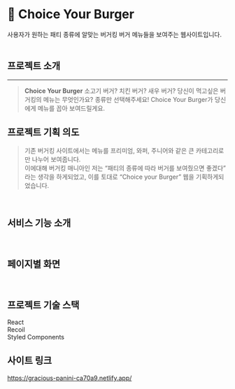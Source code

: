 # 🍔 Choice Your Burger


사용자가 원하는 패티 종류에 알맞는 버거킹 버거 메뉴들을 보여주는 웹사이트입니다.
<br>
<br>

## 프로젝트 소개

<hr/>

> **Choice Your Burger**
> 소고기 버거? 치킨 버거? 새우 버거? 당신이 먹고싶은 버거킹의 메뉴는 무엇인가요?
> 종류만 선택해주세요! Choice Your Burger가 당신에게 메뉴를 꼽아 보여드릴게요.
>

## 프로젝트 기획 의도

> 기존 버거킹 사이트에서는 메뉴를 프리미엄, 와퍼, 주니어와 같은 큰 카테고리로만 나누어 보여줍니다.  
> 이에대해 버거킹 매니아인 저는 “패티의 종류에 따라 버거를 보여줬으면 좋겠다” 라는 생각을 하게되었고, 
> 이를 토대로 “Choice your Burger” 웹을 기획하게되었습니다.
>

<br>

## 서비스 기능 소개




<br>

## 페이지별 화면


<br>
 
## 프로젝트 기술 스택
React<br>
Recoil<br>
Styled Components<br>

## 사이트 링크
<a>https://gracious-panini-ca70a9.netlify.app/</a>
